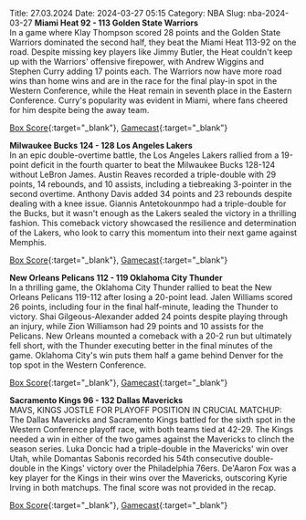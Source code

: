 Title: 27.03.2024
Date: 2024-03-27 05:15
Category: NBA 
Slug: nba-2024-03-27 
**Miami Heat 92 - 113 Golden State Warriors**  
In a game where Klay Thompson scored 28 points and the Golden State Warriors dominated the second half, they beat the Miami Heat 113-92 on the road. Despite missing key players like Jimmy Butler, the Heat couldn't keep up with the Warriors' offensive firepower, with Andrew Wiggins and Stephen Curry adding 17 points each. The Warriors now have more road wins than home wins and are in the race for the final play-in spot in the Western Conference, while the Heat remain in seventh place in the Eastern Conference. Curry's popularity was evident in Miami, where fans cheered for him despite being the away team. 

[Box Score](https://www.nba.com/game/gsw-vs-mia-0022301044/box-score){:target="_blank"}, [Gamecast](https://www.nba.com/game/gsw-vs-mia-0022301044){:target="_blank"}<br>

**Milwaukee Bucks 124 - 128 Los Angeles Lakers**  
In an epic double-overtime battle, the Los Angeles Lakers rallied from a 19-point deficit in the fourth quarter to beat the Milwaukee Bucks 128-124 without LeBron James. Austin Reaves recorded a triple-double with 29 points, 14 rebounds, and 10 assists, including a tiebreaking 3-pointer in the second overtime. Anthony Davis added 34 points and 23 rebounds despite dealing with a knee issue. Giannis Antetokounmpo had a triple-double for the Bucks, but it wasn't enough as the Lakers sealed the victory in a thrilling fashion. This comeback victory showcased the resilience and determination of the Lakers, who look to carry this momentum into their next game against Memphis. 

[Box Score](https://www.nba.com/game/lal-vs-mil-0022301045/box-score){:target="_blank"}, [Gamecast](https://www.nba.com/game/lal-vs-mil-0022301045){:target="_blank"}<br>

**New Orleans Pelicans 112 - 119 Oklahoma City Thunder**  
In a thrilling game, the Oklahoma City Thunder rallied to beat the New Orleans Pelicans 119-112 after losing a 20-point lead. Jalen Williams scored 26 points, including four in the final half-minute, leading the Thunder to victory. Shai Gilgeous-Alexander added 24 points despite playing through an injury, while Zion Williamson had 29 points and 10 assists for the Pelicans. New Orleans mounted a comeback with a 20-2 run but ultimately fell short, with the Thunder executing better in the final minutes of the game. Oklahoma City's win puts them half a game behind Denver for the top spot in the Western Conference. 

[Box Score](https://www.nba.com/game/okc-vs-nop-0022301046/box-score){:target="_blank"}, [Gamecast](https://www.nba.com/game/okc-vs-nop-0022301046){:target="_blank"}<br>

**Sacramento Kings 96 - 132 Dallas Mavericks**  
MAVS, KINGS JOSTLE FOR PLAYOFF POSITION IN CRUCIAL MATCHUP: The Dallas Mavericks and Sacramento Kings battled for the sixth spot in the Western Conference playoff race, with both teams tied at 42-29. The Kings needed a win in either of the two games against the Mavericks to clinch the season series. Luka Doncic had a triple-double in the Mavericks' win over Utah, while Domantas Sabonis recorded his 54th consecutive double-double in the Kings' victory over the Philadelphia 76ers. De'Aaron Fox was a key player for the Kings in their wins over the Mavericks, outscoring Kyrie Irving in both matchups. The final score was not provided in the recap. 

[Box Score](https://www.nba.com/game/dal-vs-sac-0022301047/box-score){:target="_blank"}, [Gamecast](https://www.nba.com/game/dal-vs-sac-0022301047){:target="_blank"}<br>

